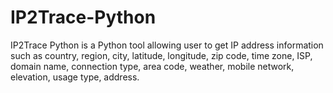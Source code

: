# IP2Trace-Python
IP2Trace Python is a Python tool allowing user to get IP address information such as country, region, city, latitude, longitude, zip code, time zone, ISP, domain name, connection type, area code, weather, mobile network, elevation, usage type, address.
